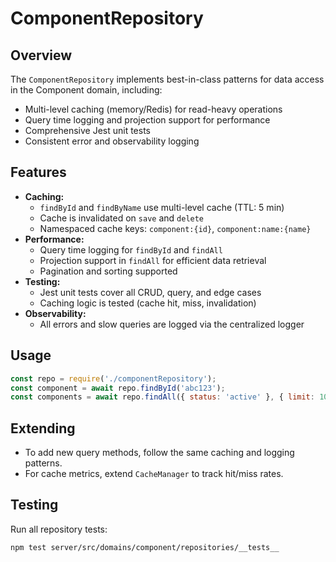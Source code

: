 # ComponentRepository

## Overview
The `ComponentRepository` implements best-in-class patterns for data access in the Component domain, including:
- Multi-level caching (memory/Redis) for read-heavy operations
- Query time logging and projection support for performance
- Comprehensive Jest unit tests
- Consistent error and observability logging

## Features
- **Caching:**
  - `findById` and `findByName` use multi-level cache (TTL: 5 min)
  - Cache is invalidated on `save` and `delete`
  - Namespaced cache keys: `component:{id}`, `component:name:{name}`
- **Performance:**
  - Query time logging for `findById` and `findAll`
  - Projection support in `findAll` for efficient data retrieval
  - Pagination and sorting supported
- **Testing:**
  - Jest unit tests cover all CRUD, query, and edge cases
  - Caching logic is tested (cache hit, miss, invalidation)
- **Observability:**
  - All errors and slow queries are logged via the centralized logger

## Usage
```js
const repo = require('./componentRepository');
const component = await repo.findById('abc123');
const components = await repo.findAll({ status: 'active' }, { limit: 10, projection: { name: 1 } });
```

## Extending
- To add new query methods, follow the same caching and logging patterns.
- For cache metrics, extend `CacheManager` to track hit/miss rates.

## Testing
Run all repository tests:
```sh
npm test server/src/domains/component/repositories/__tests__
``` 